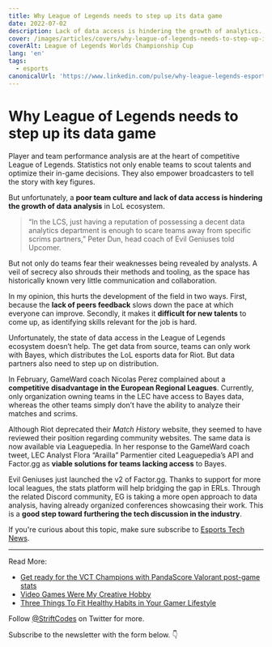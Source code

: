```yaml
---
title: Why League of Legends needs to step up its data game
date: 2022-07-02
description: Lack of data access is hindering the growth of analytics. But some companies are working on tackling this issue.
cover: /images/articles/covers/why-league-of-legends-needs-to-step-up-its-data-game.jpg
coverAlt: League of Legends Worlds Championship Cup
lang: 'en'
tags:
  - esports
canonicalUrl: 'https://www.linkedin.com/pulse/why-league-legends-esports-needs-step-up-its-data-game-cazanove/'
---
```


# Why League of Legends needs to step up its data game

Player and team performance analysis are at the heart of competitive League of Legends. Statistics not only enable teams to scout talents and optimize their in-game decisions. They also empower broadcasters to tell the story with key figures.

But unfortunately, a **poor team culture and lack of data access is hindering the growth of data analysis** in LoL ecosystem.

> “In the LCS, just having a reputation of possessing a decent data analytics department is enough to scare teams away from specific scrims partners,” Peter Dun, head coach of Evil Geniuses told Upcomer.

But not only do teams fear their weaknesses being revealed by analysts. A veil of secrecy also shrouds their methods and tooling, as the space has historically known very little communication and collaboration.

In my opinion, this hurts the development of the field in two ways. First, because the **lack of peers feedback** slows down the pace at which everyone can improve. Secondly, it makes it **difficult for new talents** to come up, as identifying skills relevant for the job is hard.

Unfortunately, the state of data access in the League of Legends ecosystem doesn’t help. The get data from source, teams can only work with Bayes, which distributes the LoL esports data for Riot. But data partners also need to step up on distribution.

In February, GameWard coach Nicolas Perez complained about a **competitive disadvantage in the European Regional Leagues**. Currently, only organization owning teams in the LEC have access to Bayes data, whereas the other teams simply don’t have the ability to analyze their matches and scrims.

Although Riot deprecated their *Match History* website, they seemed to have reviewed their position regarding community websites. The same data is now available via Leaguepedia. In her response to the GameWard coach tweet, LEC Analyst Flora “Arailla” Parmentier cited Leaguepedia’s API and Factor.gg as **viable solutions for teams lacking access** to Bayes. 

Evil Geniuses just launched the v2 of Factor.gg. Thanks to support for more local leagues, the stats platform will help bridging the gap in ERLs. Through the related Discord community, EG is taking a more open approach to data analysis, having already organized conferences showcasing their work. This is a **good step toward furthering the tech discussion in the industry**.

If you're curious about this topic, make sure subscribe to [Esports Tech News](https://www.getrevue.co/profile/esports-tech-news). 

---

Read More:
- [Get ready for the VCT Champions with PandaScore Valorant post-game stats](https://medium.com/pandascore-stories/get-ready-for-the-vct-champions-with-pandascore-valorant-post-game-stats-cddad78f3923)
- [Video Games Were My Creative Hobby](video-games-were-my-creative-hobby.md)
- [Three Things To Fit Healthy Habits in Your Gamer Lifestyle](three-things-to-fit-healthy-habits-in-your-gamer-lifestyle.md)

Follow [@StriftCodes](https://twitter.com/StriftCodes) on Twitter for more.

Subscribe to the newsletter with the form below. 👇
